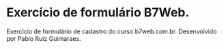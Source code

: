 # Exercício de formulário B7Web.
Exercício de formulário de cadastro do curso b7web.com.br.
Desenvolvido por Pablo Ruiz Guimaraes.
